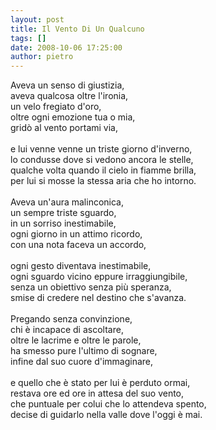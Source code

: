 ```yaml
---
layout: post
title: Il Vento Di Un Qualcuno
tags: []
date: 2008-10-06 17:25:00
author: pietro
---
```

Aveva un senso di giustizia,<br/>aveva qualcosa oltre l'ironia,<br/>un velo fregiato d'oro,<br/>oltre ogni emozione tua o mia,<br/>gridò al vento portami via,<br/><br/>e lui venne venne un triste giorno d'inverno,<br/>lo condusse dove si vedono ancora le stelle,<br/>qualche volta quando il cielo in fiamme brilla,<br/>per lui si mosse la stessa aria che ho intorno.<br/><br/>Aveva un'aura malinconica,<br/>un sempre triste sguardo,<br/>in un sorriso inestimabile,<br/>ogni giorno in un attimo ricordo,<br/>con una nota faceva un accordo,<br/><br/>ogni gesto diventava inestimabile,<br/>ogni sguardo vicino eppure irraggiungibile,<br/>senza un obiettivo senza più speranza,<br/>smise di credere nel destino che s'avanza.<br/><br/>Pregando senza convinzione,<br/>chi è incapace di ascoltare,<br/>oltre le lacrime e oltre le parole,<br/>ha smesso pure l'ultimo di sognare,<br/>infine dal suo cuore d'immaginare,<br/><br/>e quello che è stato per lui è perduto ormai,<br/>restava ore ed ore in attesa del suo vento,<br/>che puntuale per colui che lo attendeva spento,<br/>decise di guidarlo nella valle dove l'oggi è mai.

